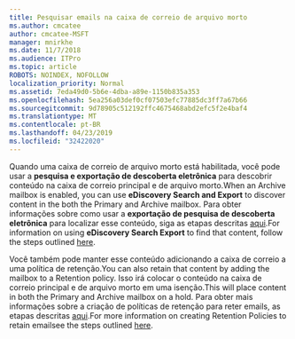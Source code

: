 ```yaml
---
title: Pesquisar emails na caixa de correio de arquivo morto
ms.author: cmcatee
author: cmcatee-MSFT
manager: mnirkhe
ms.date: 11/7/2018
ms.audience: ITPro
ms.topic: article
ROBOTS: NOINDEX, NOFOLLOW
localization_priority: Normal
ms.assetid: 7eda49d0-5b6e-4dba-a89e-1150b835a353
ms.openlocfilehash: 5ea256a03def0cf07503efc77885dc3ff7a67b66
ms.sourcegitcommit: 9d78905c512192ffc4675468abd2efc5f2e4baf4
ms.translationtype: MT
ms.contentlocale: pt-BR
ms.lasthandoff: 04/23/2019
ms.locfileid: "32422020"
---
```

<span data-ttu-id="4cfc7-102">Quando uma caixa de correio de arquivo morto está habilitada, você pode usar a **pesquisa e exportação de descoberta eletrônica** para descobrir conteúdo na caixa de correio principal e de arquivo morto.</span><span class="sxs-lookup"><span data-stu-id="4cfc7-102">When an Archive mailbox is enabled, you can use **eDiscovery Search and Export** to discover content in the both the Primary and Archive mailbox.</span></span> <span data-ttu-id="4cfc7-103">Para obter informações sobre como usar a **exportação de pesquisa de descoberta eletrônica** para localizar esse conteúdo, siga as etapas descritas [aqui](https://docs.microsoft.com/office365/securitycompliance/export-search-results).</span><span class="sxs-lookup"><span data-stu-id="4cfc7-103">For information on using **eDiscovery Search Export** to find that content, follow the steps outlined [here](https://docs.microsoft.com/office365/securitycompliance/export-search-results).</span></span>
  
<span data-ttu-id="4cfc7-104">Você também pode manter esse conteúdo adicionando a caixa de correio a uma política de retenção.</span><span class="sxs-lookup"><span data-stu-id="4cfc7-104">You can also retain that content by adding the mailbox to a Retention policy.</span></span> <span data-ttu-id="4cfc7-105">Isso irá colocar o conteúdo na caixa de correio principal e de arquivo morto em uma isenção.</span><span class="sxs-lookup"><span data-stu-id="4cfc7-105">This will place content in both the Primary and Archive mailbox on a hold.</span></span> <span data-ttu-id="4cfc7-106">Para obter mais informações sobre a criação de políticas de retenção para reter emails, as etapas descritas [aqui](https://docs.microsoft.com/Office365/securitycompliance/retention-policies).</span><span class="sxs-lookup"><span data-stu-id="4cfc7-106">For more information on creating Retention Policies to retain emailsee the steps outlined [here](https://docs.microsoft.com/Office365/securitycompliance/retention-policies).</span></span>
  

